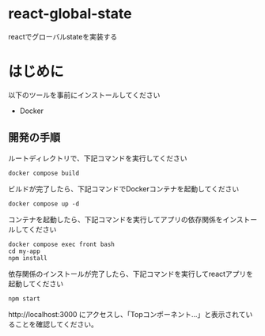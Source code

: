 # react-global-state
reactでグローバルstateを実装する

# はじめに

以下のツールを事前にインストールしてください

- Docker

## 開発の手順

ルートディレクトリで、下記コマンドを実行してください

```
docker compose build
```

ビルドが完了したら、下記コマンドでDockerコンテナを起動してください

```
docker compose up -d
```

コンテナを起動したら、下記コマンドを実行してアプリの依存関係をインストールしてください

```
docker compose exec front bash
cd my-app
npm install
```

依存関係のインストールが完了したら、下記コマンドを実行してreactアプリを起動してください
```
npm start
```

http://localhost:3000 にアクセスし、「Topコンポーネント...」と表示されていることを確認してください。
